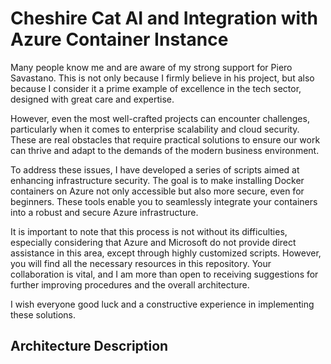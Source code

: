 # Cheshire Cat AI and Integration with Azure Container Instance
Many people know me and are aware of my strong support for Piero Savastano. This is not only because I firmly believe in his project, but also because I consider it a prime example of excellence in the tech sector, designed with great care and expertise.

However, even the most well-crafted projects can encounter challenges, particularly when it comes to enterprise scalability and cloud security. These are real obstacles that require practical solutions to ensure our work can thrive and adapt to the demands of the modern business environment.

To address these issues, I have developed a series of scripts aimed at enhancing infrastructure security. The goal is to make installing Docker containers on Azure not only accessible but also more secure, even for beginners. These tools enable you to seamlessly integrate your containers into a robust and secure Azure infrastructure.

It is important to note that this process is not without its difficulties, especially considering that Azure and Microsoft do not provide direct assistance in this area, except through highly customized scripts. However, you will find all the necessary resources in this repository. Your collaboration is vital, and I am more than open to receiving suggestions for further improving procedures and the overall architecture.

I wish everyone good luck and a constructive experience in implementing these solutions.

## Architecture Description
